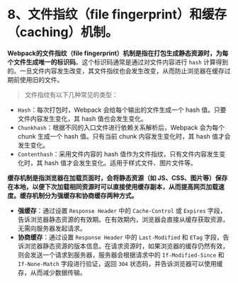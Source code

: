 # 8、文件指纹（file fingerprint）和缓存（caching）机制。

**Webpack的文件指纹（file fingerprint）机制是指在打包生成静态资源时，为每个文件生成唯一的标识码**。这个标识码通常是通过对文件内容进行 `hash` 计算得到的。一旦文件内容发生改变，其文件指纹也会发生改变，从而防止浏览器在缓存过期前使用旧的文件。

> 文件指纹有以下几种常见的类型：

- `Hash`：每次打包时，Webpack 会给每个输出的文件生成一个 hash 值。只要文件内容发生变化，其 hash 值也会发生变化。
- `Chunkhash`：根据不同的入口文件进行依赖关系解析后，Webpack 会为每个 chunk 生成一个 hash 值。只有当前 chunk 内容发生变化时，其 hash 值才会发生变化。
- `Contenthash`：采用文件内容的 hash 值作为文件指纹，只有文件内容发生变化时，其 hash 值才会发生变化。适用于样式文件、图片文件等。

**缓存机制是指浏览器在加载页面时，会将静态资源（如 JS、CSS、图片等）保存在本地，以便下次加载相同资源时可以直接使用缓存副本，从而提高网页加载速度。缓存机制分为强缓存和协商缓存两种方式。**

- **强缓存**：通过设置 `Response Header` 中的 `Cache-Control` 或 `Expires` 字段，告诉浏览器静态资源的有效期。在有效期内，浏览器会直接从缓存获取资源，无需向服务器发起请求。
- **协商缓存**：通过设置 `Response Header` 中的 `Last-Modified` 和 `ETag` 字段，告诉浏览器静态资源的版本信息。在请求资源时，如果浏览器的缓存仍然有效，则会发送一个请求到服务器，服务器会根据请求中的 `If-Modified-Since` 和 `If-None-Match` 字段进行验证，返回 `304` 状态码，并告诉浏览器可以使用缓存，从而减少数据传输。